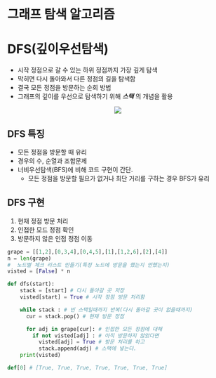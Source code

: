 # 그래프 탐색 알고리즘

# DFS(깊이우선탐색)
- 시작 정점으로 갈 수 있는 하위 정점까지 가장 깊게 탐색
- 막히면 다시 돌아와서 다른 정점의 길을 탐색함
- 결국 모든 정점을 방문하는 순회 방법
- 그래프의 깊이를 우선으로 탐색하기 위해 ***스택*** 의 개념을 활용

<p align="center">
<img src = 'https://user-images.githubusercontent.com/39366835/216967296-19b0b603-d68f-4307-9736-2c7ed98d690c.PNG'>
</p>

## DFS 특징
- 모든 정점을 방문할 때 유리
- 경우의 수, 순열과 조합문제
- 너비우선탐색(BFS)에 비해 코드 구현이 간단.
  - 모든 정점을 방문할 필요가 없거나 최단 거리를 구하는 경우 BFS가 유리

## DFS 구현
1. 현재 정점 방문 처리
2. 인접한 모드 정점 확인
3. 방문하지 않은 인접 정점 이동

```py
grape = [[1,2],[0,3,4],[0,4,5],[1],[1,2,6],[2],[4]]
n = len(grape)
#  노드별 체크 리스트 만들기(특정 노드에 방문을 했는지 안했는지)
visted = [False] * n

def dfs(start):
    stack = [start] # 다시 돌아갈 곳 저장
    visted[start] = True # 시작 정점 방문 처리함

    while stack : # 빈 스택일때까지 반복(다시 돌아갈 곳이 없을때까지)
      cur = stack.pop() # 현재 방문 정점

      for adj in grape[cur]: # 인접한 모든 정점에 대해
        if not visted[adj] : # 아직 방문하지 않았다면
          visted[adj] = True # 방문 처리를 하고
          stack.append(adj) # 스택에 넣는다.
    print(visted)

def[0] # [True, True, True, True, True, True, True]
```